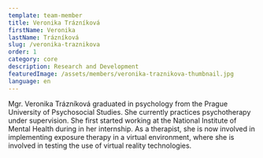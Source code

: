 ```yaml
---
template: team-member
title: Veronika Trázníková
firstName: Veronika
lastName: Trázníková
slug: /veronika-traznikova
order: 1
category: core
description: Research and Development
featuredImage: /assets/members/veronika-traznikova-thumbnail.jpg
language: en
---
```


Mgr. Veronika Trázníková graduated in psychology from the Prague University of Psychosocial Studies. She currently practices psychotherapy under supervision. She first started working at the National Institute of Mental Health during in her internship. As a therapist, she is now involved in implementing exposure therapy in a virtual environment, where she is involved in testing the use of virtual reality technologies.
